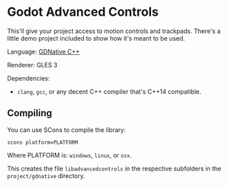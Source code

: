 # Godot Advanced Controls

This'll give your project access to motion controls and trackpads.
There's a little demo project included to show how it's meant to be used.

Language: [GDNative C++](https://docs.godotengine.org/en/latest/tutorials/scripting/gdnative/index.html)

Renderer: GLES 3

Dependencies:
 * `clang`, `gcc`, or any decent C++ compiler that's C++14 compatible.

## Compiling

You can use SCons to compile the library:

```
scons platform=PLATFORM
```

Where PLATFORM is: `windows`, `linux`, or `osx`.

This creates the file `libadvancedcontrols` in the respective
subfolders in the `project/gdnative` directory.

